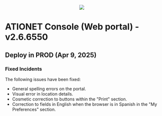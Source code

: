<p align="center">
  <img src="https://github.com/Ationet/ationetdocs/raw/master/Content/Images/ATIOnetLogo_250x70.png" />
</p>

# ATIONET Console (Web portal) - v2.6.6550

## Deploy in PROD (Apr 9, 2025)

### Fixed Incidents
The following issues have been fixed:
- General spelling errors on the portal.
- Visual error in location details.
- Cosmetic correction to buttons within the "Print" section.
- Correction to fields in English when the browser is in Spanish in the "My Preferences" section.
